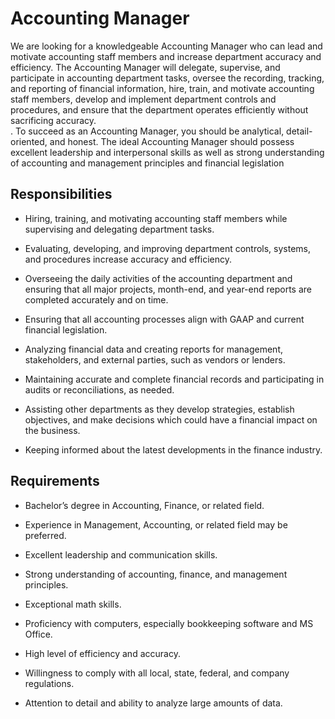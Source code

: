 # Accounting Manager

We are looking for a knowledgeable Accounting Manager who can lead and motivate accounting staff members and increase department accuracy and efficiency. The Accounting Manager will delegate, supervise, and participate in accounting department tasks,  oversee the recording, tracking, and reporting of financial information, hire, train, and motivate accounting staff members, develop and implement department controls and procedures, and ensure that the department operates efficiently without sacrificing accuracy.<br
/>
.
To succeed as an Accounting Manager, you should be analytical, detail-oriented, and honest. The ideal Accounting Manager should possess excellent leadership and interpersonal skills as well as strong understanding of accounting and management principles and financial legislation

## Responsibilities

* Hiring, training, and motivating accounting staff members while supervising and delegating department tasks.

* Evaluating, developing, and improving department controls, systems, and procedures increase accuracy and efficiency.

* Overseeing the daily activities of the accounting department and ensuring that all major projects, month-end, and year-end reports are completed accurately and on time.

* Ensuring that all accounting processes align with GAAP and current financial legislation.

* Analyzing financial data and creating reports for management, stakeholders, and external parties, such as vendors or lenders.

* Maintaining accurate and complete financial records and participating in audits or reconciliations, as needed.

* Assisting other departments as they develop strategies, establish objectives, and make decisions which could have a financial impact on the business.

* Keeping informed about the latest developments in the finance industry.

## Requirements

* Bachelor’s degree in Accounting, Finance, or related field.

* Experience in Management, Accounting, or related field may be preferred.

* Excellent leadership and communication skills.

* Strong understanding of accounting, finance, and management principles.

* Exceptional math skills.

* Proficiency with computers, especially bookkeeping software and MS Office.

* High level of efficiency and accuracy.

* Willingness to comply with all local, state, federal, and company regulations.

* Attention to detail and ability to analyze large amounts of data.

